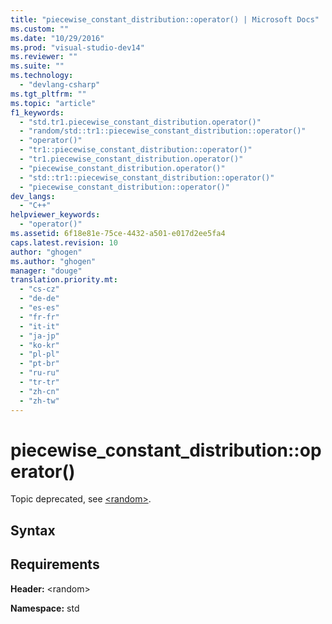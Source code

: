 ```yaml
---
title: "piecewise_constant_distribution::operator() | Microsoft Docs"
ms.custom: ""
ms.date: "10/29/2016"
ms.prod: "visual-studio-dev14"
ms.reviewer: ""
ms.suite: ""
ms.technology: 
  - "devlang-csharp"
ms.tgt_pltfrm: ""
ms.topic: "article"
f1_keywords: 
  - "std.tr1.piecewise_constant_distribution.operator()"
  - "random/std::tr1::piecewise_constant_distribution::operator()"
  - "operator()"
  - "tr1::piecewise_constant_distribution::operator()"
  - "tr1.piecewise_constant_distribution.operator()"
  - "piecewise_constant_distribution.operator()"
  - "std::tr1::piecewise_constant_distribution::operator()"
  - "piecewise_constant_distribution::operator()"
dev_langs: 
  - "C++"
helpviewer_keywords: 
  - "operator()"
ms.assetid: 6f18e81e-75ce-4432-a501-e017d2ee5fa4
caps.latest.revision: 10
author: "ghogen"
ms.author: "ghogen"
manager: "douge"
translation.priority.mt: 
  - "cs-cz"
  - "de-de"
  - "es-es"
  - "fr-fr"
  - "it-it"
  - "ja-jp"
  - "ko-kr"
  - "pl-pl"
  - "pt-br"
  - "ru-ru"
  - "tr-tr"
  - "zh-cn"
  - "zh-tw"
---
```

# piecewise_constant_distribution::operator()
Topic deprecated, see [\<random>](../Topic/%3Crandom%3E.md).  
  
## Syntax  
  
## Requirements  
 **Header:** \<random>  
  
 **Namespace:** std